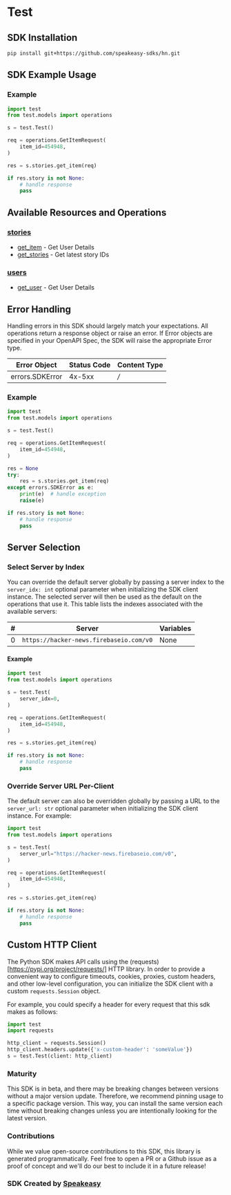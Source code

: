 # Test

<!-- Start SDK Installation [installation] -->
## SDK Installation

```bash
pip install git+https://github.com/speakeasy-sdks/hn.git
```
<!-- End SDK Installation [installation] -->

<!-- Start SDK Example Usage [usage] -->
## SDK Example Usage

### Example

```python
import test
from test.models import operations

s = test.Test()

req = operations.GetItemRequest(
    item_id=454948,
)

res = s.stories.get_item(req)

if res.story is not None:
    # handle response
    pass
```
<!-- End SDK Example Usage [usage] -->

<!-- Start Available Resources and Operations [operations] -->
## Available Resources and Operations

### [stories](docs/sdks/stories/README.md)

* [get_item](docs/sdks/stories/README.md#get_item) - Get User Details
* [get_stories](docs/sdks/stories/README.md#get_stories) - Get latest story IDs

### [users](docs/sdks/users/README.md)

* [get_user](docs/sdks/users/README.md#get_user) - Get User Details
<!-- End Available Resources and Operations [operations] -->







<!-- Start Error Handling [errors] -->
## Error Handling

Handling errors in this SDK should largely match your expectations.  All operations return a response object or raise an error.  If Error objects are specified in your OpenAPI Spec, the SDK will raise the appropriate Error type.

| Error Object    | Status Code     | Content Type    |
| --------------- | --------------- | --------------- |
| errors.SDKError | 4x-5xx          | */*             |

### Example

```python
import test
from test.models import operations

s = test.Test()

req = operations.GetItemRequest(
    item_id=454948,
)

res = None
try:
    res = s.stories.get_item(req)
except errors.SDKError as e:
    print(e)  # handle exception
    raise(e)

if res.story is not None:
    # handle response
    pass
```
<!-- End Error Handling [errors] -->



<!-- Start Server Selection [server] -->
## Server Selection

### Select Server by Index

You can override the default server globally by passing a server index to the `server_idx: int` optional parameter when initializing the SDK client instance. The selected server will then be used as the default on the operations that use it. This table lists the indexes associated with the available servers:

| # | Server | Variables |
| - | ------ | --------- |
| 0 | `https://hacker-news.firebaseio.com/v0` | None |

#### Example

```python
import test
from test.models import operations

s = test.Test(
    server_idx=0,
)

req = operations.GetItemRequest(
    item_id=454948,
)

res = s.stories.get_item(req)

if res.story is not None:
    # handle response
    pass
```


### Override Server URL Per-Client

The default server can also be overridden globally by passing a URL to the `server_url: str` optional parameter when initializing the SDK client instance. For example:
```python
import test
from test.models import operations

s = test.Test(
    server_url="https://hacker-news.firebaseio.com/v0",
)

req = operations.GetItemRequest(
    item_id=454948,
)

res = s.stories.get_item(req)

if res.story is not None:
    # handle response
    pass
```
<!-- End Server Selection [server] -->



<!-- Start Custom HTTP Client [http-client] -->
## Custom HTTP Client

The Python SDK makes API calls using the (requests)[https://pypi.org/project/requests/] HTTP library.  In order to provide a convenient way to configure timeouts, cookies, proxies, custom headers, and other low-level configuration, you can initialize the SDK client with a custom `requests.Session` object.

For example, you could specify a header for every request that this sdk makes as follows:
```python
import test
import requests

http_client = requests.Session()
http_client.headers.update({'x-custom-header': 'someValue'})
s = test.Test(client: http_client)
```
<!-- End Custom HTTP Client [http-client] -->

<!-- Placeholder for Future Speakeasy SDK Sections -->



### Maturity

This SDK is in beta, and there may be breaking changes between versions without a major version update. Therefore, we recommend pinning usage
to a specific package version. This way, you can install the same version each time without breaking changes unless you are intentionally
looking for the latest version.

### Contributions

While we value open-source contributions to this SDK, this library is generated programmatically.
Feel free to open a PR or a Github issue as a proof of concept and we'll do our best to include it in a future release!

### SDK Created by [Speakeasy](https://docs.speakeasyapi.dev/docs/using-speakeasy/client-sdks)
